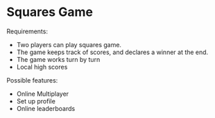 # Squares Game

Requirements:
- Two players can play squares game.
- The game keeps track of scores, and declares a winner at the end.
- The game works turn by turn
- Local high scores

Possible features:
- Online Multiplayer
- Set up profile 
- Online leaderboards
